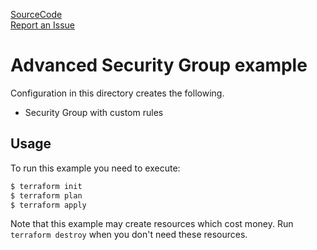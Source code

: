 [SourceCode](https://github.com/nclouds/terraform-aws-security-group/tree/v0.2.4/examples/advanced)   
[Report an Issue](https://github.com/nclouds/terraform-aws-security-group/issues)

# Advanced Security Group example

Configuration in this directory creates the following.
- Security Group with custom rules

## Usage

To run this example you need to execute:

```bash
$ terraform init
$ terraform plan
$ terraform apply
```

Note that this example may create resources which cost money. Run `terraform destroy` when you don't need these resources.
